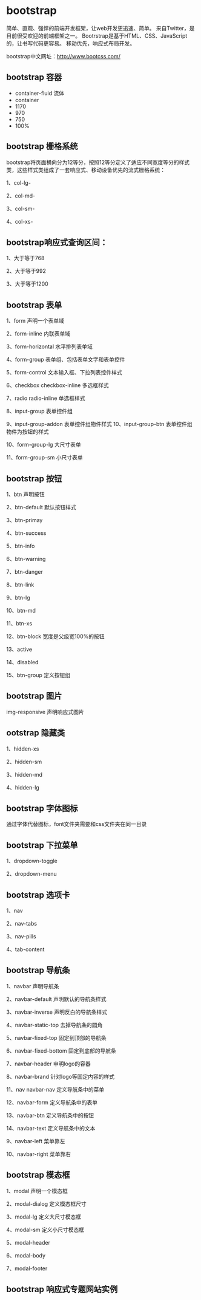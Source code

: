 # bootstrap


简单、直观、强悍的前端开发框架，让web开发更迅速、简单。 来自Twitter，是目前很受欢迎的前端框架之一。 Bootrstrap是基于HTML、CSS、JavaScript的，让书写代码更容易。 移动优先，响应式布局开发。

bootstrap中文网址：http://www.bootcss.com/

## bootstrap 容器
 - container-fluid 流体
 - container
  - 1170
  - 970
  - 750
  - 100%
  
## bootstrap 栅格系统
bootstrap将页面横向分为12等分，按照12等分定义了适应不同宽度等分的样式类，这些样式类组成了一套响应式、移动设备优先的流式栅格系统：

1、col-lg-

2、col-md-

3、col-sm-

4、col-xs-

## bootstrap响应式查询区间：

1、大于等于768

2、大于等于992

3、大于等于1200

## bootstrap 表单

1、form 声明一个表单域

2、form-inline 内联表单域

3、form-horizontal 水平排列表单域

4、form-group 表单组、包括表单文字和表单控件

5、form-control 文本输入框、下拉列表控件样式

6、checkbox checkbox-inline 多选框样式

7、radio radio-inline 单选框样式

8、input-group 表单控件组

9、input-group-addon 表单控件组物件样式 10、input-group-btn 表单控件组物件为按钮的样式

10、form-group-lg 大尺寸表单

11、form-group-sm 小尺寸表单

## bootstrap 按钮

1、btn 声明按钮

2、btn-default 默认按钮样式

3、btn-primay

4、btn-success

5、btn-info

6、btn-warning

7、btn-danger

8、btn-link

9、btn-lg

10、btn-md

11、btn-xs

12、btn-block 宽度是父级宽100%的按钮

13、active

14、disabled

15、btn-group 定义按钮组

## bootstrap 图片

img-responsive 声明响应式图片

## ootstrap 隐藏类

1、hidden-xs

2、hidden-sm

3、hidden-md

4、hidden-lg

## bootstrap 字体图标

通过字体代替图标，font文件夹需要和css文件夹在同一目录

## bootstrap 下拉菜单

1、dropdown-toggle

2、dropdown-menu

## bootstrap 选项卡

1、nav

2、nav-tabs

3、nav-pills

4、tab-content

## bootstrap 导航条

1、navbar 声明导航条

2、navbar-default 声明默认的导航条样式

3、navbar-inverse 声明反白的导航条样式

4、navbar-static-top 去掉导航条的圆角

5、navbar-fixed-top 固定到顶部的导航条

6、navbar-fixed-bottom 固定到底部的导航条

7、navbar-header 申明logo的容器

8、navbar-brand 针对logo等固定内容的样式

11、nav navbar-nav 定义导航条中的菜单

12、navbar-form 定义导航条中的表单

13、navbar-btn 定义导航条中的按钮

14、navbar-text 定义导航条中的文本

9、navbar-left 菜单靠左

10、navbar-right 菜单靠右

## bootstrap 模态框

1、modal 声明一个模态框

2、modal-dialog 定义模态框尺寸

3、modal-lg 定义大尺寸模态框

4、modal-sm 定义小尺寸模态框

5、modal-header

6、modal-body

7、modal-footer

## bootstrap 响应式专题网站实例